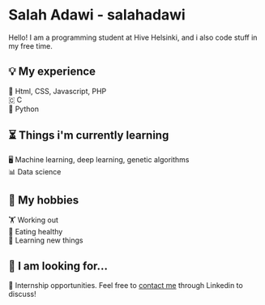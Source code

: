 # Salah Adawi - salahadawi
Hello! I am a programming student at Hive Helsinki, and i also code stuff in my free time.

## 💡 My experience
📃 Html, CSS, Javascript, PHP<br />
🇨 C<br />
🐍 Python<br />

## ⏳ Things i'm currently learning
🖥️ Machine learning, deep learning, genetic algorithms<br />
📊 Data science<br />

## 🏓 My hobbies
🏋️ Working out<br />
🍏 Eating healthy<br />
📖 Learning new things

## 📅 I am looking for...
🏢 Internship opportunities. Feel free to [contact me](https://www.linkedin.com/in/salah-adawi/) through Linkedin to discuss! 
